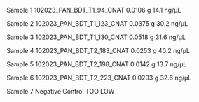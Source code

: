 Sample 1
102023_PAN_BDT_T1_94_CNAT 
0.0106 g
14.1 ng/μL

Sample 2
102023_PAN_BDT_T1_123_CNAT
0.0375 g
30.2 ng/μL

Sample 3
102023_PAN_BDT_T1_130_CNAT
0.0518 g
31.6 ng/μL

Sample 4
102023_PAN_BDT_T2_183_CNAT
0.0253 g
40.2 ng/μL

Sample 5
102023_PAN_BDT_T2_198_CNAT
0.0142 g
13.7 ng/μL

Sample 6
102023_PAN_BDT_T2_223_CNAT
0.0293 g
32.6 ng/μL

Sample 7
Negative Control
TOO LOW